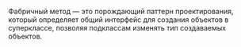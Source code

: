 Фабричный метод — это порождающий паттерн
проектирования, который определяет общий интерфейс для
создания объектов в суперклассе, позволяя подклассам изменять тип создаваемых объектов.